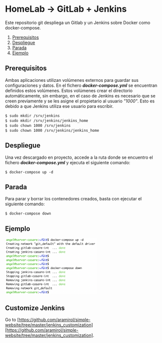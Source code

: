 
# HomeLab -> GitLab + Jenkins

Este repositorio git despliega un Gitlab y un Jenkins sobre Docker como docker-compose.

 1. [Prerequisitos](#prerequisitos)
 2. [Despliegue](#despliegue)
 3. [Parada](#parada)
 4. [Ejemplo](#ejemplo)

## Prerequisitos

Ambas aplicaciones utilizan volúmenes externos para guardar sus configuraciones y datos. En el fichero ***docker-compose.yml*** se encuentran definidos estos volúmenes. Estos volúmenes crear el directorio automáticamente, sin embargo, en el caso de Jenkins es necesario que se creen previamente y se les asigne el propietario al usuario *"1000"*. Esto es debido a que Jenkins utiliza ese usuario para escribir.

    $ sudo mkdir /srv/jenkins
    $ sudo mkdir /srv/jenkins/jenkins_home
    $ sudo chown 1000 /srv/jenkins
    $ sudo chown 1000 /srv/jenkins/jenkins_home

## Despliegue

Una vez descargado en proyecto, accede a la ruta donde se encuentro el fichero ***docker-compose.yml*** y ejecuta el siguiente comando:

    $ docker-compose up -d

## Parada

Para parar y borrar los contenedores creados, basta con ejecutar el siguiente comando:

    $ docker-compose down

## Ejemplo

<img src="../imagenes/ejemplo-docker-compose.png" width="300">

## Customize Jenkins

Go to [https://github.com/aramirol/simple-website/tree/master/jenkins_customization][https://github.com/aramirol/simple-website/tree/master/jenkins_customization].
